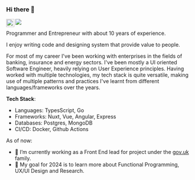 ### Hi there 👋

<a href="https://www.linkedin.com/in/george-spanos/" target="_blank">
  <img align="left" alt="George Spanos' LinkedIn" width="22px" src="https://img.freepik.com/premium-vector/linkedin-logo_578229-227.jpg" />
</a>

![](https://komarev.com/ghpvc/?username=George-Spanos)

Programmer and Entrepreneur with about 10 years of experience.

I enjoy writing code and designing system that provide value to people.

For most of my career I've been working with enterprises in the fields of banking, insurance and energy sectors. I've been mostly a UI oriented Software Engineer, heavily relying on User Experience principles. Having worked with multiple technologies, my tech stack is quite versatile, making use of multiple patterns and practices I've learnt from different languages/frameworks over the years.

**Tech Stack**:
- Languages: TypesScript, Go
- Frameworks: Nuxt, Vue, Angular, Express
- Databases: Postgres, MongoDB
- CI/CD: Docker, Github Actions

As of now:
- 🔭 I’m currently working as a Front End lead for project under the [gov.uk](https://www.gov.uk/) family. 
- 🌱 My goal for 2024 is to learn more about Functional Programming, UX/UI Design and Research.
